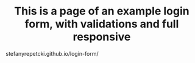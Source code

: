 <h1 align="center">This is a page of an example login form, with validations and full responsive</h1>

stefanyrepetcki.github.io/login-form/

